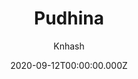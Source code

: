 ---
title: Pudhina
github: https://github.com/knhash/Pudhina
demo: https://knhash.github.io/Pudhina/
author: Knhash
date: 2020-09-12T00:00:00.000Z
ssg:
  - Jekyll
cms:
  - Markdown
draft: true
publish_date: '2018-03-26T10:13:57Z'
update_date: '2022-05-28T17:15:52Z'
github_star: 80
github_fork: 186
---
